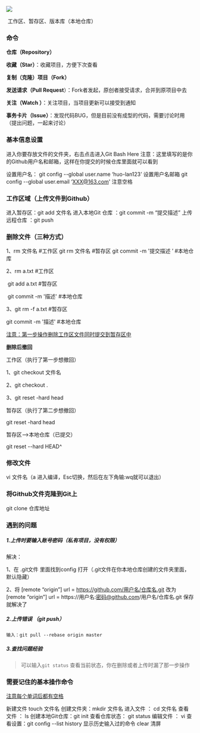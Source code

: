![](C:\Users\pc\Pictures\重要图片\1716463609-5bf0fbfc7c3aa_articlex.jpg)

​                                                                  工作区、暂存区、版本库（本地仓库）

### 命令

**仓库（Repository）**

**收藏（Star）**：收藏项目，方便下次查看

**复制（克隆）项目（Fork）**

**发送请求（Pull Request**）：Fork者发起，原创者接受请求，合并到原项目中去

**关注（Watch ）**：关注项目，当项目更新可以接受到通知

**事务卡片（Issue）**：发现代码BUG，但是目前没有成型的代码，需要讨论时用（提出问题，一起来讨论）

### 基本信息设置

进入你要存放文件的文件夹，右击点击进入Git Bash Here
注意：这里填写的是你的Github用户名和邮箱，这样在你提交的时候仓库里面就可以看到

设置用户名：
git config --global user.name ‘huo-lan123’
设置用户名邮箱
git config --global user.email ‘XXX@163.com'
注意空格

### 工作区域（上传文件到Github）

进入暂存区：git add 文件名
进入本地Git 仓库 ：git commit -m “提交描述”
上传远程仓库 ：git push 

### 删除文件（三种方式）

1、rm  文件名       #工作区 
     git rm 文件名       #暂存区
     git commit -m '提交描述 ’    #本地仓库

2、rm a.txt       #工作区

​     git add a.txt     #暂存区

​     git commit -m '描述'  #本地仓库

3、git rm -f a.txt     #暂存区

git commit -m '描述'   #本地仓库

<u>注意：第一步操作删除工作区文件同时提交到暂存区中</u>

**删除后撤回**

工作区（执行了第一步想撤回）

1、git checkout 文件名 

2、git checkout .

3、git reset  -hard head

暂存区（执行了第二步想撤回）

git reset  -hard head

暂存区-->本地仓库（已提交）

git reset --hard HEAD^ 

### 修改文件

vi 文件名（a 进入编译，Esc切换，然后在左下角输:wq就可以退出）

### 将Github文件克隆到Git上

git clone 仓库地址

### 遇到的问题

##### 1.上传时要输入账号密码（私有项目，没有权限）

解决：

1、在 .git文件 里面找到config 打开（.git文件在你本地仓库创建的文件夹里面，默认隐藏）

2、将 [remote “origin”]
url = https://github.com/用户名/仓库名.git
改为
[remote “origin”]
url = https://用户名:密码@github.com/用户名/仓库名.git
保存就解决了

##### 2.上传错误 （git push）

```
输入：git pull --rebase origin master
```

##### 3.查找问题经验

> 可以输入`git status` 查看当前状态，你在删除或者上传时漏了那一步操作

### 需要记住的基本操作命令

<u>注意每个单词后都有空格</u>

新建文件 touch 文件名
创建文件夹：mkdir 文件名
进入文件 ： cd 文件名
查看文件 ： ls
创建本地Git仓库：git init
查看仓库状态： git status
编辑文件 ： vi
查看设置：git config --list
history 显示历史输入过的命令
clear 清屏